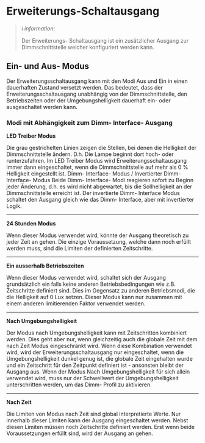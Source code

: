 # Erweiterungs-Schaltausgang
> ℹ *information:*  
>
>Der Erweiterungs- Schaltausgang ist ein zusätzlicher Ausgang zur Dimmschnittstelle welcher konfiguriert werden kann.
## Ein- und Aus- Modus  

Der Erweiterungsschaltausgang kann mit den Modi Aus und Ein in einen dauerhaften Zustand versetzt werden. Das bedeutet, dass der Erweiterungsschaltausgang unabhängig von der Dimmschnittstelle, den Betriebszeiten oder der Umgebungshelligkeit dauerhaft ein- oder ausgeschaltet werden kann.
### Modi mit Abhängigkeit zum Dimm- Interface- Ausgang  

**LED Treiber Modus**  

Die grau gestrichelten Linien zeigen die Stellen, bei denen die Helligkeit der Dimmschnittstelle ändern. D.h. Die Lampe beginnt dort hoch- oder runterzufahren. Im LED Treiber Modus wird Erweiterungsschaltausgang immer dann eingeschaltet, wenn die Dimmschnittstelle auf mehr als 0 % Helligkeit eingestellt ist.
Dimm- Interface- Modus / Invertierter Dimm- Interface- Modus
Beide Dimm- Interface- Modi reagieren sofort zu Beginn jeder Änderung, d.h. es wird nicht abgewartet, bis die Sollhelligkeit an der Dimmschnittstelle erreicht ist. Der invertierte Dimm- Interface Modus schaltet den Ausgang gleich wie das Dimm- Interface, aber mit invertierter Logik.  
  
---  

**24 Stunden Modus**  

Wenn dieser Modus verwendet wird, könnte der Ausgang theoretisch zu jeder Zeit an gehen. Die einzige Voraussetzung, welche dann noch erfüllt werden muss, sind die Limiten der definierten Zeitschritte.  

---  

**Ein ausserhalb Betriebszeiten**  

Wenn dieser Modus verwendet wird, schaltet sich der Ausgang grundsätzlich ein falls keine anderen Betriebsbedingungen wie z.B. Zeitschritte definiert sind. Dies im Gegensatz zu anderen Betriebsmodi, die die Helligkeit auf 0 Lux setzen. Dieser Modus kann nur zusammen mit einem anderen limitierenden Faktor verwendet werden.  

---  

**Nach Umgebungshelligkeit**  

Der Modus nach Umgebungshelligkeit kann mit Zeitschritten kombiniert werden. Dies geht aber nur, wenn gleichzeitig auch die globale Zeit mit dem nach Zeit Modus eingeschränkt wird. Wenn diese Kombination verwendet wird, wird der Erweiterungsschaltausgang nur eingeschaltet, wenn die Umgebungshelligkeit dunkel genug ist, die globale Zeit eingehalten wurde und ein Zeitschritt für den Zeitpunkt definiert ist - ansonsten bleibt der Ausgang aus.
Wenn der Modus Nach Umgebungshelligkeit für sich allein verwendet wird, muss nur der Schwellwert der Umgebungshelligkeit unterschritten werden, um das Dimm- Profil zu aktivieren.  

---  

**Nach Zeit**  

Die Limiten von Modus nach Zeit sind global interpretierte Werte. Nur innerhalb dieser Limiten kann der Ausgang eingeschaltet werden. Nebst diesen Limiten müssen noch Zeitschritte definiert werden. Erst wenn beide Voraussetzungen erfüllt sind, wird der Ausgang an gehen.